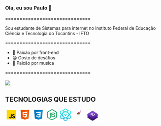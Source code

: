 ### Ola, eu sou Paulo 👋
<link rel="stylesheet" href="style.css">

==============================

Sou estudante de Sistemas para internet no Instituto Federal de Educação Ciência e Tecnologia do Tocantins - IFTO

==============================
* 💙 Paixão por front-end 
* 😁 Gosto de desáfios 
* 🎵 Paixão por musica 

==============================<br><br>
<img src="https://github-readme-stats.vercel.app/api?username=PauloGerson&show_icons=true&theme=dracula&include_all_commits=true&count_private=true">

## TECNOLOGIAS QUE ESTUDO
<div class="container">
 <img src="./img/javascript.png" width= "40px">
 <img src="./img/html.png" width= "40px">
 <img src="./img/css.png" width= "40px">
  <img src="./img/node-js.png" width= "40px">
 <img src="./img/physics.png" width= "40px">
 <img src="./img/styled.png" width= "40px">
  <img src="./img/bootstrap.png" width= "40px">

 </div>


